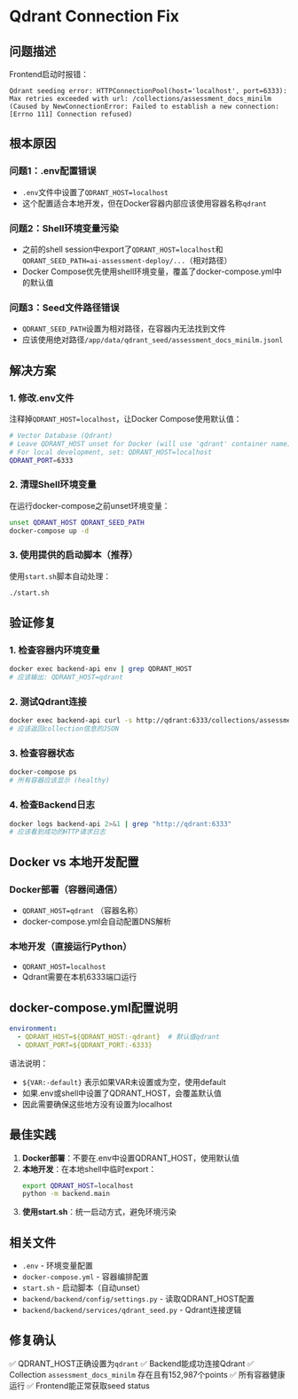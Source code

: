 # Qdrant Connection Fix

## 问题描述

Frontend启动时报错：
```
Qdrant seeding error: HTTPConnectionPool(host='localhost', port=6333):
Max retries exceeded with url: /collections/assessment_docs_minilm
(Caused by NewConnectionError: Failed to establish a new connection: [Errno 111] Connection refused)
```

## 根本原因

### 问题1：.env配置错误
- `.env`文件中设置了`QDRANT_HOST=localhost`
- 这个配置适合本地开发，但在Docker容器内部应该使用容器名称`qdrant`

### 问题2：Shell环境变量污染
- 之前的shell session中export了`QDRANT_HOST=localhost`和`QDRANT_SEED_PATH=ai-assessment-deploy/...`（相对路径）
- Docker Compose优先使用shell环境变量，覆盖了docker-compose.yml中的默认值

### 问题3：Seed文件路径错误
- `QDRANT_SEED_PATH`设置为相对路径，在容器内无法找到文件
- 应该使用绝对路径`/app/data/qdrant_seed/assessment_docs_minilm.jsonl`

## 解决方案

### 1. 修改.env文件
注释掉`QDRANT_HOST=localhost`，让Docker Compose使用默认值：

```bash
# Vector Database (Qdrant)
# Leave QDRANT_HOST unset for Docker (will use 'qdrant' container name)
# For local development, set: QDRANT_HOST=localhost
QDRANT_PORT=6333
```

### 2. 清理Shell环境变量
在运行docker-compose之前unset环境变量：

```bash
unset QDRANT_HOST QDRANT_SEED_PATH
docker-compose up -d
```

### 3. 使用提供的启动脚本（推荐）
使用`start.sh`脚本自动处理：

```bash
./start.sh
```

## 验证修复

### 1. 检查容器内环境变量
```bash
docker exec backend-api env | grep QDRANT_HOST
# 应该输出: QDRANT_HOST=qdrant
```

### 2. 测试Qdrant连接
```bash
docker exec backend-api curl -s http://qdrant:6333/collections/assessment_docs_minilm
# 应该返回collection信息的JSON
```

### 3. 检查容器状态
```bash
docker-compose ps
# 所有容器应该显示 (healthy)
```

### 4. 检查Backend日志
```bash
docker logs backend-api 2>&1 | grep "http://qdrant:6333"
# 应该看到成功的HTTP请求日志
```

## Docker vs 本地开发配置

### Docker部署（容器间通信）
- `QDRANT_HOST=qdrant` （容器名称）
- docker-compose.yml会自动配置DNS解析

### 本地开发（直接运行Python）
- `QDRANT_HOST=localhost`
- Qdrant需要在本机6333端口运行

## docker-compose.yml配置说明

```yaml
environment:
  - QDRANT_HOST=${QDRANT_HOST:-qdrant}  # 默认值qdrant
  - QDRANT_PORT=${QDRANT_PORT:-6333}
```

语法说明：
- `${VAR:-default}` 表示如果VAR未设置或为空，使用default
- 如果.env或shell中设置了QDRANT_HOST，会覆盖默认值
- 因此需要确保这些地方没有设置为localhost

## 最佳实践

1. **Docker部署**：不要在.env中设置QDRANT_HOST，使用默认值
2. **本地开发**：在本地shell中临时export：
   ```bash
   export QDRANT_HOST=localhost
   python -m backend.main
   ```
3. **使用start.sh**：统一启动方式，避免环境污染

## 相关文件

- `.env` - 环境变量配置
- `docker-compose.yml` - 容器编排配置
- `start.sh` - 启动脚本（自动unset）
- `backend/backend/config/settings.py` - 读取QDRANT_HOST配置
- `backend/backend/services/qdrant_seed.py` - Qdrant连接逻辑

## 修复确认

✅ QDRANT_HOST正确设置为`qdrant`
✅ Backend能成功连接Qdrant
✅ Collection `assessment_docs_minilm` 存在且有152,987个points
✅ 所有容器健康运行
✅ Frontend能正常获取seed status
